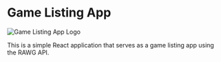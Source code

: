 # Game Listing App

![Game Listing App Logo](.thumb.png)

This is a simple React application that serves as a game listing app using the RAWG API.
